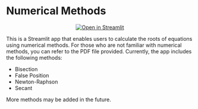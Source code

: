 <h1>Numerical Methods</h1>

<p align="center">
    <a href="" target="_blank">
        <img src="https://static.streamlit.io/badges/streamlit_badge_black_white.svg" alt="Open in Streamlit">
    </a>
</p>

This is a Streamlit app that enables users to calculate the roots of equations using numerical methods. For those who are not familiar with numerical methods, you can refer to the PDF file provided. Currently, the app includes the following methods:

- Bisection
- False Position
- Newton-Raphson
- Secant

More methods may be added in the future.